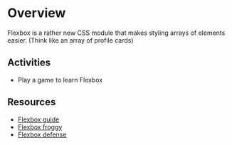 # Overview

Flexbox is a rather new CSS module that makes styling arrays of elements easier. (Think like an array of profile cards)

## Activities

- Play a game to learn Flexbox

## Resources

- [Flexbox guide](https://css-tricks.com/snippets/css/a-guide-to-flexbox/)
- [Flexbox froggy](https://flexboxfroggy.com/)
- [Flexbox defense](http://www.flexboxdefense.com/)

